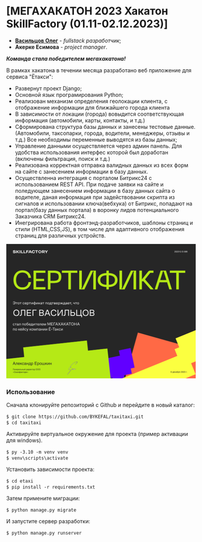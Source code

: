 # [МЕГАХАКАТОН 2023 Хакатон SkillFactory (01.11-02.12.2023)]

- __[Васильцов Олег](https://github.com/BYKEFAL)__ - _fullstack разработчик_;
- __Акерке Есимова__ - _project manager_.

___Команда стала победителем мегахакатона!___ 

В рамках хакатона в течении месяца разработано веб приложение для сервиса "Ётакси":
- Развернут проект Django;
- Основной язык програмирования Python;
- Реализован механизм определения геолокации клиента, с отображение информации для ближайшего города клиента
- В зависимости от локации (города) вовыдится соответствующая информация (автомобили, карты, контакты, и т.д.)
- Сформирована структура базы данных и занесены тестовые данные. (Автомобили, таксопарки, города, водители, менеджеры, отзывы и т.д.) Все необходимы переменные выводятся из базы данных;
- Управление данными осуществляется через админ панель. Для удобства использования интерфес которой был доработан (включены фильтрация, поиск и т.д.)
- Реализована корректная отправка валидных данных из всех форм на сайте с занесением информации в базу данных.
-  Осуществленна интеграция с порталом Битрикс24 с использованием REST API. При подаче заявки на сайте и поледующем занесением информации в базу данных сайта о водителе, даная информация при задействовании скрипта из сигналов и использовании ключа(вебхука) от Битрикс, попадают на портал(базу данных портала) в воронку лидов потенциального Заказчика CRM Битрикс24.
- Инегрирована работа фронтэнд-разработчиков, шаблоны страниц и стили (HTML,CSS,JS), в том  числе для адаптивного отображения страниц для различных устройств.

![Screnshot](https://github.com/BYKEFAL/taxitaxi/blob/main/Сертификат%20megaxakaton%20SkillFactory.png)

### Использование

Сначала клонируйте репозиторий с Github и перейдите в новый каталог:

    $ git clone https://github.com/BYKEFAL/taxitaxi.git
    $ cd taxitaxi
    
Активируйте виртуальное окружение для проекта (пример активации для windows).
    
    $ py -3.10 -m venv venv
    $ venv\scripts\activate

Установить зависимости проекта:

    $ cd etaxi
    $ pip install -r requirements.txt
    
Затем примените миграции:

    $ python manage.py migrate
    
И запустите сервер разработки:

    $ python manage.py runserver
